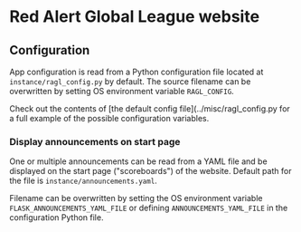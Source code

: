 # Red Alert Global League website

## Configuration

App configuration is read from a Python configuration file located at
`instance/ragl_config.py` by default. The source filename can be overwritten
by setting OS environment variable `RAGL_CONFIG`.

Check out the contents of [the default config file](../misc/ragl_config.py for a full
example of the possible configuration variables.

### Display announcements on start page

One or multiple announcements can be read from a YAML file and be displayed on the
start page ("scoreboards") of the website. Default path for the file is
`instance/announcements.yaml`.

Filename can be overwritten by setting the OS environment variable
`FLASK_ANNOUNCEMENTS_YAML_FILE` or defining `ANNOUNCEMENTS_YAML_FILE` in the
configuration Python file.